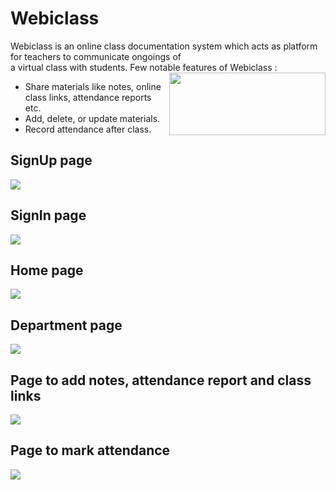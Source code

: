 # Webiclass
Webiclass is an online class documentation system which acts as platform for teachers to communicate ongoings of <br> a virtual class with students. 
Few notable features of Webiclass : 
<img src="https://user-images.githubusercontent.com/58678684/116209917-00612e80-a760-11eb-9291-8f0289a7cc30.png" align="right" width="250" height="100"/>
* Share materials like notes, online class links, attendance reports etc. 
* Add, delete, or update materials.
* Record attendance after class.

## SignUp page
<img src="https://user-images.githubusercontent.com/58678684/116207160-35b84d00-a75d-11eb-9c2d-c3bbfaf533a8.png" />

## SignIn page
<img src="https://user-images.githubusercontent.com/58678684/116207064-191c1500-a75d-11eb-9107-c734d82c6b2a.png" />

## Home page
<img src="https://user-images.githubusercontent.com/58678684/116207162-3650e380-a75d-11eb-9108-f38572697cb2.png" />

## Department page 
<img src="https://user-images.githubusercontent.com/58678684/116207165-37821080-a75d-11eb-8090-75b6285a319c.png" />

## Page to add notes, attendance report and class links
<img src="https://user-images.githubusercontent.com/58678684/116207169-38b33d80-a75d-11eb-8831-ee7b0f30851b.png" />

## Page to mark attendance
<img src="https://user-images.githubusercontent.com/58678684/116213846-c09c4600-a763-11eb-9d7c-e72a282dc5e1.png" />
